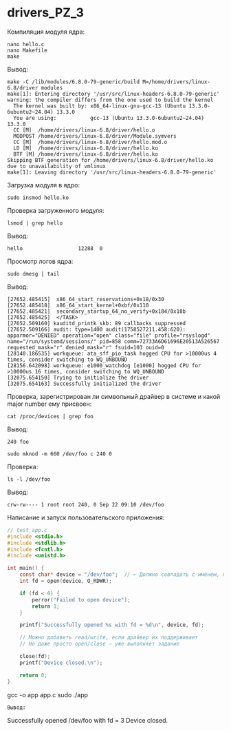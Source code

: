 # drivers_PZ_3
Компиляция модуля ядра:
```
nano hello.c
nano Makefile
make
```
Вывод:
```
make -C /lib/modules/6.8.0-79-generic/build M=/home/drivers/linux-6.8/driver modules
make[1]: Entering directory '/usr/src/linux-headers-6.8.0-79-generic'
warning: the compiler differs from the one used to build the kernel
  The kernel was built by: x86_64-linux-gnu-gcc-13 (Ubuntu 13.3.0-6ubuntu2~24.04) 13.3.0
  You are using:           gcc-13 (Ubuntu 13.3.0-6ubuntu2~24.04) 13.3.0
  CC [M]  /home/drivers/linux-6.8/driver/hello.o
  MODPOST /home/drivers/linux-6.8/driver/Module.symvers
  CC [M]  /home/drivers/linux-6.8/driver/hello.mod.o
  LD [M]  /home/drivers/linux-6.8/driver/hello.ko
  BTF [M] /home/drivers/linux-6.8/driver/hello.ko
Skipping BTF generation for /home/drivers/linux-6.8/driver/hello.ko due to unavailability of vmlinux
make[1]: Leaving directory '/usr/src/linux-headers-6.8.0-79-generic'
```
Загрузка модуля в ядро:
```
sudo insmod hello.ko
```
Проверка загруженного модуля:
```
lsmod | grep hello
```
Вывод:
```
hello                  12288  0
```
Просмотр логов ядра:
```
sudo dmesg | tail
```
Вывод:
```
[27652.485415]  x86_64_start_reservations+0x18/0x30
[27652.485418]  x86_64_start_kernel+0xbf/0x110
[27652.485421]  secondary_startup_64_no_verify+0x184/0x18b
[27652.485425]  </TASK>
[27652.509160] kauditd_printk_skb: 89 callbacks suppressed
[27652.509166] audit: type=1400 audit(1758527211.458:620): apparmor="DENIED" operation="open" class="file" profile="rsyslogd" name="/run/systemd/sessions/" pid=858 comm=72733A6D61696E20513A526567 requested_mask="r" denied_mask="r" fsuid=103 ouid=0
[28140.186535] workqueue: ata_sff_pio_task hogged CPU for >10000us 4 times, consider switching to WQ_UNBOUND
[28156.642098] workqueue: e1000_watchdog [e1000] hogged CPU for >10000us 16 times, consider switching to WQ_UNBOUND
[32075.654150] Trying to initialize the driver
[32075.654163] Successfully initialized the driver
```
Проверка, зарегистрирован ли символьный драйвер в системе и какой major number ему присвоен:
```
cat /proc/devices | grep foo
```
Вывод:
```
240 foo
```
```
sudo mknod -m 660 /dev/foo c 240 0
```
Проверка:
```
ls -l /dev/foo
```
Вывод:
```
crw-rw---- 1 root root 240, 0 Sep 22 09:10 /dev/foo
```
Написание и запуск пользовательского приложения:
```C
// test_app.c
#include <stdio.h>
#include <stdlib.h>
#include <fcntl.h>
#include <unistd.h>

int main() {
    const char* device = "/dev/foo";  // ← Должно совпадать с именем, которое ты создала через mknod
    int fd = open(device, O_RDWR);

    if (fd < 0) {
        perror("Failed to open device");
        return 1;
    }

    printf("Successfully opened %s with fd = %d\n", device, fd);

    // Можно добавить read/write, если драйвер их поддерживает
    // Но даже просто open/close — уже выполняет задание

    close(fd);
    printf("Device closed.\n");

    return 0;
}
```
gcc -o app app.c
sudo ./app
```
Вывод:
```
Successfully opened /dev/foo with fd = 3
Device closed.
```
